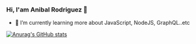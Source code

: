 ### Hi, I'am Anibal Rodriguez 👋

- 🌱 I’m currently learning more about JavaScript, NodeJS, GraphQL..etc

[![Anurag's GitHub stats](https://github-readme-stats.vercel.app/api?username=arorivegt)](https://github.com/arorivegt/github-readme-stats)
